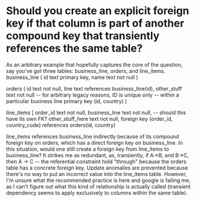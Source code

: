 
# Should you create an explicit foreign key if that column is part of another compound key that transiently references the same table?

As an arbitrary example that hopefully captures the core of the question, say you've got three tables: business_line, orders, and line_items.
business_line (
   id text primary key, 
   name text not null
)

orders (
   id text not null, 
   line text references business_line(id), 
   other_stuff text not null
   -- for arbitrary legacy reasons, ID is unique only 
   -- within a particular business line
   primary key (id, country)
)

line_items [
   order_id text not null,
   business_line text not null, -- should this have its own FK? 
   other_stuff_here text not null,
   foreign key (order_id, country_code) references orders(id, country)

line_items references business_line indirectly because of its compound foreign key on orders, which has a direct foreign key on business_line.
In this situation, would one still create a foreign key from line_items to business_line?
It strikes me as redundant, as, transiently, if A->B, and B->C, then A -> C -- the referential constraint hold "through" because the orders table has a concrete foreign key. Update anomalies are prevented because there's no way to put an incorrect value into the line_items table.
However, I'm unsure what the recommended practice is here and google is failing me, as I can't figure out what this kind of relationship is actually called (transient dependency seems to apply exclusively to columns within the same table).

        